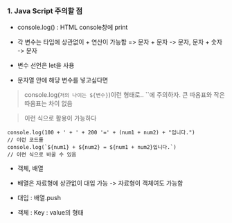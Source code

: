 ### 1. Java Script 주의할 점 ###
- console.log() : HTML console창에 print
- 각 변수는 타입에 상관없이 + 연산이 가능함 => 문자 + 문자 -> 문자, 문자 + 숫자 -> 문자 

- 변수 선언은 let을 사용

- 문자열 안에 해당 변수를 넣고싶다면

> console.log(`저의 나이는 ${변수}`)이런 형태로.. ``에 주의하자. 큰 따옴표와 작은 따옴표는 차이 없음

> 이런 식으로 활용이 가능하다

```JS
console.log(100 + ' + ' + 200 '=' + (num1 + num2) + "입니다.") 
// 이런 코드를
console.log(`${num1} + ${num2} = ${num1 + num2}입니다.`)
// 이런 식으로 바꿀 수 있음
```

- 객체, 배열

- 배열은 자료형에 상관없이 대입 가능 -> 자료형이 객체여도 가능함

- 대입 : 배열.push

- 객체 : Key : value의 형태